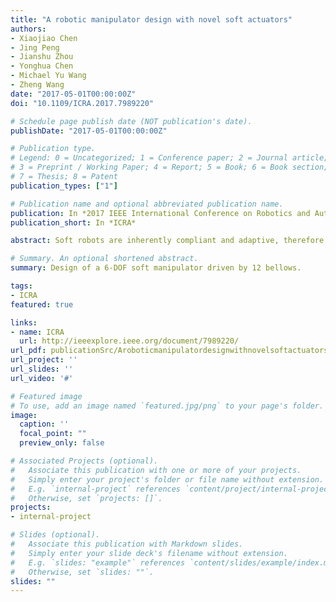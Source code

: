 ```yaml
---
title: "A robotic manipulator design with novel soft actuators"
authors:
- Xiaojiao Chen
- Jing Peng
- Jianshu Zhou
- Yonghua Chen
- Michael Yu Wang
- Zheng Wang
date: "2017-05-01T00:00:00Z"
doi: "10.1109/ICRA.2017.7989220"

# Schedule page publish date (NOT publication's date).
publishDate: "2017-05-01T00:00:00Z"

# Publication type.
# Legend: 0 = Uncategorized; 1 = Conference paper; 2 = Journal article;
# 3 = Preprint / Working Paper; 4 = Report; 5 = Book; 6 = Book section;
# 7 = Thesis; 8 = Patent
publication_types: ["1"]

# Publication name and optional abbreviated publication name.
publication: In *2017 IEEE International Conference on Robotics and Automation*
publication_short: In *ICRA*

abstract: Soft robots are inherently compliant and adaptive, therefore they are promising candidates for interacting with humans. However robotic manipulators utilizing soft actuators are often constrained by a series of actuator performance limitations. In this work we design a novel linear soft robotic actuator with significantly improved performances over the existing products, achieving 300{\%} deformation ratio, quasi-constant output force over a wide motion range, while maintain-ing passive compliance and adaptability. Moreover, the novel actuator is less prone to friction, and could be fabricated using inject molding and 3D printing, hence having high repeata-bility at very low cost. An analytical model was developed to characterize the actuator behavior and provide a guideline for actuator design according to performance specifications. A 6 DOF soft manipulator was designed and fabricated utilizing the novel soft actuator. The manipulator arm had a serial kinematic structure with a biomimetic wrist and was driven by 12 soft actuators mounted onto the arm links. With 1.2m workspace radius and 1kg payload, the working air pressure could be as low as 1bar. Preliminary results have shown the validity of the novel soft actuator and manipulator designs, as well as the strong potential of soft robots in human-oriented applications.

# Summary. An optional shortened abstract.
summary: Design of a 6-DOF soft manipulator driven by 12 bellows.

tags:
- ICRA
featured: true

links:
- name: ICRA
  url: http://ieeexplore.ieee.org/document/7989220/
url_pdf: publicationSrc/Aroboticmanipulatordesignwithnovelsoftactuators.pdf
url_project: ''
url_slides: ''
url_video: '#'

# Featured image
# To use, add an image named `featured.jpg/png` to your page's folder. 
image:
  caption: ''
  focal_point: ""
  preview_only: false

# Associated Projects (optional).
#   Associate this publication with one or more of your projects.
#   Simply enter your project's folder or file name without extension.
#   E.g. `internal-project` references `content/project/internal-project/index.md`.
#   Otherwise, set `projects: []`.
projects:
- internal-project

# Slides (optional).
#   Associate this publication with Markdown slides.
#   Simply enter your slide deck's filename without extension.
#   E.g. `slides: "example"` references `content/slides/example/index.md`.
#   Otherwise, set `slides: ""`.
slides: ""
---
```


<!-- {{% alert note %}}
Click the *Cite* button above to demo the feature to enable visitors to import publication metadata into their reference management software.
{{% /alert %}}

{{% alert note %}}
Click the *Slides* button above to demo Academic's Markdown slides feature.
{{% /alert %}}

Supplementary notes can be added here, including [code and math](https://sourcethemes.com/academic/docs/writing-markdown-latex/). -->

